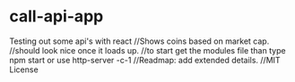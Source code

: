 # call-api-app
Testing out some api's with react
//Shows coins based on market cap.
//should look nice once it loads up.
//to start get the modules file than type npm start or use http-server -c-1
//Readmap: add extended details.
//MIT License
